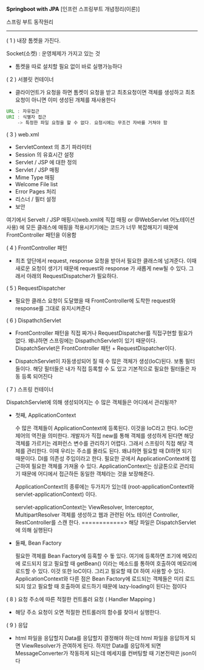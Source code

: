**Springboot with JPA** [인프런 스프링부트 개념정리(이론)]



스프링 부트 동작원리 

---



( 1 ) 내장 톰켓을 가진다.

Socket(소켓) : 운영체제가 가지고 있는 것 

-  톰켓을 따로 설치할 필요 없이 바로 실행가능하다



( 2 ) 서블릿 컨테이너

- 클라이언트가 요청을 하면 톰켓이 요청을 받고 최초요청이면 객체를 생성하고 최초요청이 아니면 이미 생성된 개체를 재사용한다

```java
URL : 자유접근
URI : 식별자 접근
    -> 특정한 파일 요청을 할 수 없다. 요청시에는 무조건 자바를 거쳐야 함
```



( 3 ) web.xml

- ServletContext 의 초기 파라미터
- Session 의 유효시간 설정
- Servlet / JSP 에 대한 정의
- Servlet / JSP 매핑
- Mime Type 매핑
- Welcome File list
- Error Pages 처리
- 리스너 / 필터 설정
- 보안



여기에서 Servelt / JSP 매핑시(web.xml에 직접 매핑 or @WebServlet 어노테이션 사용) 에 모든 클래스에 매핑을 적용시키기에는 코드가 너무 복잡해지기 때문에 FrontController 패턴을 이용함



( 4 ) FrontController 패턴

- 최초 앞단에서 request, response 요청을 받아서 필요한 클래스에 넘겨준다.  이때 새로운 요청이 생기기 때문에 request와 response 가 새롭게 new될 수 있다. 그래서 아래의 RequestDispatcher가 필요하다.



( 5 ) RequestDispatcher

- 필요한 클래스 요청이 도달했을 때 FrontController에 도착한 request와 response를 그대로 유지시켜준다



( 6 ) DispathchServlet

- FrontController 패턴을 직접 짜거나 RequestDispatcher를 직접구현할 필요가 없다. 왜냐하면 스프링에는 DispathchServlet이 있기 때문이다. DispatchServlet은 FrontController 패턴 + RequestDispatcher이다.



- DispatchServlet이 자동생성되어 질 때 수 많은 객체가 생성(IoC)된다.  보통 필터들이다. 해당 필터들은 내가 직접 등록할 수 도 있고 기본적으로 필요한 필터들은 자동 등록 되어진다



( 7 ) 스프링 컨테이너

DispatchServlet에 의해 생성되어지는 수 많은 객체들은 어디에서 관리될까?

- 첫째, ApplicationContext

  수 많은 객체들이 ApplicationContext에 등록된다. 이것을 IoC라고 한다. IoC란 제어의 역전을 의미한다. 개발자가 직접 new를 통해 객체를 생성하게 된다면 해당 객체를 가르키는 레퍼런스 변수를 관리하기 어렵다. 그래서 스프링이 직접 해당 객체를 관리한다. 이때 우리는 주소를 몰라도 된다. 왜냐하면 필요할 때 DI하면 되기 때문이다. DI를 의존성 주입이라고 한다. 필요한 곳에서 ApplicationContext에 접근하여 필요한 객체를 가져올 수 있다. ApplicationContext는 싱글톤으로 관리되기 때문에 어디에서 접근하든 동일한 객체라는 것을 보장해준다.

  

  ApplicationContext의 종류에는 두가지가 있는데 (root-applicationContext와 servlet-applicationContext) 이다.

  

  servlet-applicationContext는 ViewResolver, Interceptor, MultipartResolver 객체를 생성하고 웹과 관련된 어노 테이션 Controller, RestController를 스캔 한다. ============> 해당 파일은 DispatchServlet에 의해 실행된다



- 둘째, Bean Factory

  필요한 객체를 Bean Factory에 등혹할 수 돟 있다. 여기에 등록하면 조기에 메모리에 로드되지 않고 필요할 때 getBean() 이라는 메소드를 통하여 호출하여 메모리에 로드할 수 있다. 이것 또한 IoC이다. 그리고 필요할 때 DI 하여 사용할 수 있다. ApplicationContext와 다른 점은 Bean Factory에 로드되는 객체들은 미리 로드되지 않고 필요할 때 호출하여 로드하기 때문에 lazy-loading이 된다는 점이다



( 8 ) 요청 주소에 따른 적절한 컨트롤러 요청 ( Handler Mapping ) 

- 해당 주소 요청이 오면 적절한 컨트롤러의 함수를 찾아서 실행한다.



( 9 ) 응답

- html 파일을 응답할지 Data를 응답할지 결정해야 하는데 html 파일을 응답하게 되면 ViewResolver가 관여하게 된다. 하지만 Data를 응답하게 되면 MessageConverter가 작동하게 되는데 메세지를 컨버팅할 때 기본전략은 json이다

